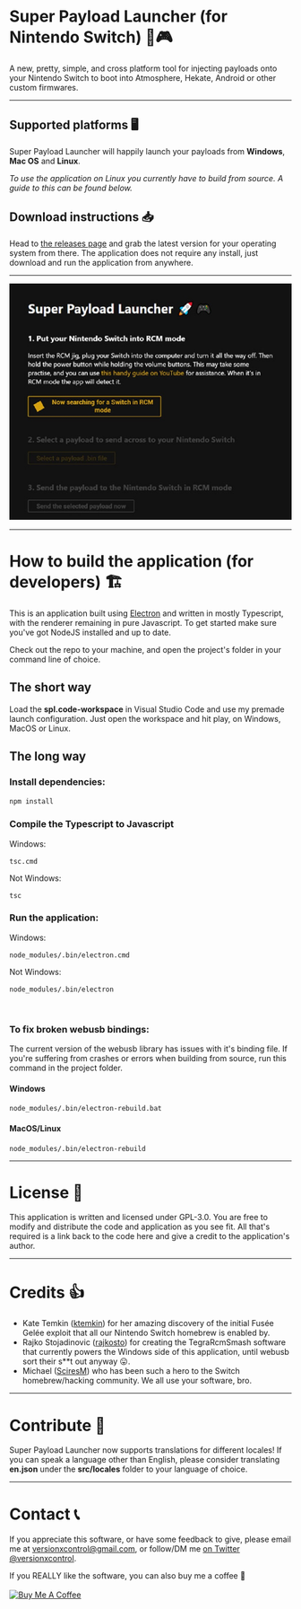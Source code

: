 # **Super Payload Launcher (for Nintendo Switch) 🚀🎮**
A new, pretty, simple, and cross platform tool for injecting payloads onto your Nintendo Switch to boot into Atmosphere, Hekate, Android or other custom firmwares.

---

## Supported platforms 🖥️
Super Payload Launcher will happily launch your payloads from **Windows**, **Mac OS** and **Linux**.

*To use the application on Linux you currently have to build from source. A guide to this can be found below.*

## Download instructions 📥
Head to [the releases page](https://github.com/versionxcontrol/super-payload-launcher/releases) and grab the latest version for your operating system from there. The application does not require any install, just download and run the application from anywhere.

---

![Super Payload Launcher teaser image](.github/img/spl.jpg)

---

# How to build the application (for developers) 🏗️
This is an application built using [Electron](https://www.electronjs.org/) and written in mostly Typescript, with the renderer remaining in pure Javascript. To get started make sure you've got NodeJS installed and up to date.

Check out the repo to your machine, and open the project's folder in your command line of choice.
<br />

## **The short way**

Load the **spl.code-workspace** in Visual Studio Code and use my premade launch configuration. Just open the workspace and hit play, on Windows, MacOS or Linux.
<br />

## **The long way**

### Install dependencies:
```
npm install
```
### Compile the Typescript to Javascript
Windows:
```
tsc.cmd
```
Not Windows:
```
tsc
```
### Run the application:
Windows:
```
node_modules/.bin/electron.cmd
```
Not Windows:
```
node_modules/.bin/electron
```

<br />

### To fix broken webusb bindings:
The current version of the webusb library has issues with it's binding file. If you're suffering from crashes or errors when building from source, run this command in the project folder.
#### Windows
```
node_modules/.bin/electron-rebuild.bat
```
#### MacOS/Linux
```
node_modules/.bin/electron-rebuild
```

---

# License 📄

This application is written and licensed under GPL-3.0. You are free to modify and distribute the code and application as you see fit. All that's required is a link back to the code here and give a credit to the application's author.

---

# Credits 👍

- Kate Temkin ([ktemkin](https://twitter.com/ktemkin)) for her amazing discovery of the initial Fusée Gelée exploit that all our Nintendo Switch homebrew is enabled by.
- Rajko Stojadinovic ([rajkosto](https://twitter.com/rajkosto)) for creating the TegraRcmSmash software that currently powers the Windows side of this application, until webusb sort their s**t out anyway 😛.
- Michael ([SciresM](https://twitter.com/SciresM)) who has been such a hero to the Switch homebrew/hacking community. We all use your software, bro.

---

# Contribute 🎁

Super Payload Launcher now supports translations for different locales! If you can speak a language other than English, please
consider translating **en.json** under the **src/locales** folder to your language of choice.

---

# Contact 📞

If you appreciate this software, or have some feedback to give, please email me at versionxcontrol@gmail.com, or follow/DM me [on Twitter @versionxcontrol](https://twitter.com/versionxcontrol).

If you REALLY like the software, you can also buy me a coffee 🙏 
</br></br><a href="https://www.buymeacoffee.com/versioncontrol" target="_blank"><img src="https://cdn.buymeacoffee.com/buttons/default-orange.png" alt="Buy Me A Coffee" height="41" width="174"></a>
